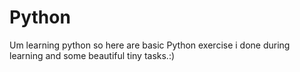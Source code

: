 # Python
Um learning python so here are basic Python exercise i done  during learning and some beautiful tiny tasks.:)
